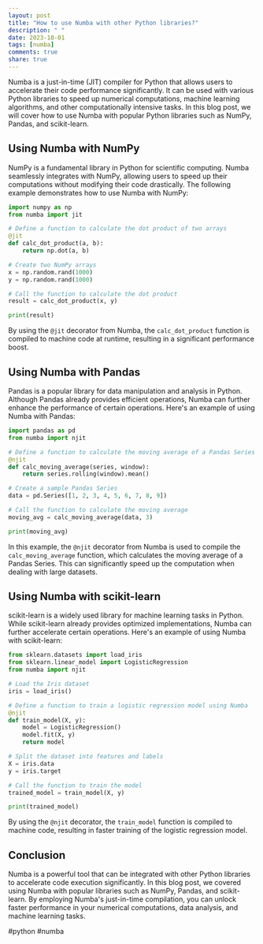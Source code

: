 ```yaml
---
layout: post
title: "How to use Numba with other Python libraries?"
description: " "
date: 2023-10-01
tags: [numba]
comments: true
share: true
---
```


Numba is a just-in-time (JIT) compiler for Python that allows users to accelerate their code performance significantly. It can be used with various Python libraries to speed up numerical computations, machine learning algorithms, and other computationally intensive tasks. In this blog post, we will cover how to use Numba with popular Python libraries such as NumPy, Pandas, and scikit-learn.

## Using Numba with NumPy

NumPy is a fundamental library in Python for scientific computing. Numba seamlessly integrates with NumPy, allowing users to speed up their computations without modifying their code drastically. The following example demonstrates how to use Numba with NumPy:

```python
import numpy as np
from numba import jit

# Define a function to calculate the dot product of two arrays
@jit
def calc_dot_product(a, b):
    return np.dot(a, b)

# Create two NumPy arrays
x = np.random.rand(1000)
y = np.random.rand(1000)

# Call the function to calculate the dot product
result = calc_dot_product(x, y)

print(result)
```

By using the `@jit` decorator from Numba, the `calc_dot_product` function is compiled to machine code at runtime, resulting in a significant performance boost.

## Using Numba with Pandas

Pandas is a popular library for data manipulation and analysis in Python. Although Pandas already provides efficient operations, Numba can further enhance the performance of certain operations. Here's an example of using Numba with Pandas:

```python
import pandas as pd
from numba import njit

# Define a function to calculate the moving average of a Pandas Series
@njit
def calc_moving_average(series, window):
    return series.rolling(window).mean()

# Create a sample Pandas Series
data = pd.Series([1, 2, 3, 4, 5, 6, 7, 8, 9])

# Call the function to calculate the moving average
moving_avg = calc_moving_average(data, 3)

print(moving_avg)
```

In this example, the `@njit` decorator from Numba is used to compile the `calc_moving_average` function, which calculates the moving average of a Pandas Series. This can significantly speed up the computation when dealing with large datasets.

## Using Numba with scikit-learn

scikit-learn is a widely used library for machine learning tasks in Python. While scikit-learn already provides optimized implementations, Numba can further accelerate certain operations. Here's an example of using Numba with scikit-learn:

```python
from sklearn.datasets import load_iris
from sklearn.linear_model import LogisticRegression
from numba import njit

# Load the Iris dataset
iris = load_iris()

# Define a function to train a logistic regression model using Numba
@njit
def train_model(X, y):
    model = LogisticRegression()
    model.fit(X, y)
    return model

# Split the dataset into features and labels
X = iris.data
y = iris.target

# Call the function to train the model
trained_model = train_model(X, y)

print(trained_model)
```

By using the `@njit` decorator, the `train_model` function is compiled to machine code, resulting in faster training of the logistic regression model.

## Conclusion

Numba is a powerful tool that can be integrated with other Python libraries to accelerate code execution significantly. In this blog post, we covered using Numba with popular libraries such as NumPy, Pandas, and scikit-learn. By employing Numba's just-in-time compilation, you can unlock faster performance in your numerical computations, data analysis, and machine learning tasks.

#python #numba